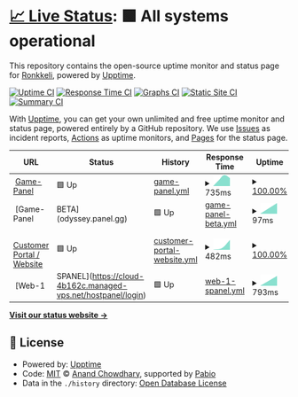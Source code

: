 # [📈 Live Status](https://status.ronkkeli.net): <!--live status--> **🟩 All systems operational**

This repository contains the open-source uptime monitor and status page for [Ronkkeli](https://status.ronkkeli.net), powered by [Upptime](https://github.com/upptime/upptime).

[![Uptime CI](https://github.com/ronkkeli/upptime/workflows/Uptime%20CI/badge.svg)](https://github.com/ronkkeli/upptime/actions?query=workflow%3A%22Uptime+CI%22)
[![Response Time CI](https://github.com/ronkkeli/upptime/workflows/Response%20Time%20CI/badge.svg)](https://github.com/ronkkeli/upptime/actions?query=workflow%3A%22Response+Time+CI%22)
[![Graphs CI](https://github.com/ronkkeli/upptime/workflows/Graphs%20CI/badge.svg)](https://github.com/ronkkeli/upptime/actions?query=workflow%3A%22Graphs+CI%22)
[![Static Site CI](https://github.com/ronkkeli/upptime/workflows/Static%20Site%20CI/badge.svg)](https://github.com/ronkkeli/upptime/actions?query=workflow%3A%22Static+Site+CI%22)
[![Summary CI](https://github.com/ronkkeli/upptime/workflows/Summary%20CI/badge.svg)](https://github.com/ronkkeli/upptime/actions?query=workflow%3A%22Summary+CI%22)

With [Upptime](https://upptime.js.org), you can get your own unlimited and free uptime monitor and status page, powered entirely by a GitHub repository. We use [Issues](https://github.com/ronkkeli/upptime/issues) as incident reports, [Actions](https://github.com/ronkkeli/upptime/actions) as uptime monitors, and [Pages](https://status.ronkkeli.net) for the status page.

<!--start: status pages-->
<!-- This summary is generated by Upptime (https://github.com/upptime/upptime) -->
<!-- Do not edit this manually, your changes will be overwritten -->
<!-- prettier-ignore -->
| URL | Status | History | Response Time | Uptime |
| --- | ------ | ------- | ------------- | ------ |
| <img alt="" src="https://icons.duckduckgo.com/ip3/panel.ronkkeli.net.ico" height="13"> [Game-Panel](https://panel.ronkkeli.net) | 🟩 Up | [game-panel.yml](https://github.com/1Ronkkeli/upptime/commits/HEAD/history/game-panel.yml) | <details><summary><img alt="Response time graph" src="./graphs/game-panel/response-time-week.png" height="20"> 735ms</summary><br><a href="https://status.ronkkeli.net/history/game-panel"><img alt="Response time 735" src="https://img.shields.io/endpoint?url=https%3A%2F%2Fraw.githubusercontent.com%2F1Ronkkeli%2Fupptime%2FHEAD%2Fapi%2Fgame-panel%2Fresponse-time.json"></a><br><a href="https://status.ronkkeli.net/history/game-panel"><img alt="24-hour response time 735" src="https://img.shields.io/endpoint?url=https%3A%2F%2Fraw.githubusercontent.com%2F1Ronkkeli%2Fupptime%2FHEAD%2Fapi%2Fgame-panel%2Fresponse-time-day.json"></a><br><a href="https://status.ronkkeli.net/history/game-panel"><img alt="7-day response time 735" src="https://img.shields.io/endpoint?url=https%3A%2F%2Fraw.githubusercontent.com%2F1Ronkkeli%2Fupptime%2FHEAD%2Fapi%2Fgame-panel%2Fresponse-time-week.json"></a><br><a href="https://status.ronkkeli.net/history/game-panel"><img alt="30-day response time 735" src="https://img.shields.io/endpoint?url=https%3A%2F%2Fraw.githubusercontent.com%2F1Ronkkeli%2Fupptime%2FHEAD%2Fapi%2Fgame-panel%2Fresponse-time-month.json"></a><br><a href="https://status.ronkkeli.net/history/game-panel"><img alt="1-year response time 735" src="https://img.shields.io/endpoint?url=https%3A%2F%2Fraw.githubusercontent.com%2F1Ronkkeli%2Fupptime%2FHEAD%2Fapi%2Fgame-panel%2Fresponse-time-year.json"></a></details> | <details><summary><a href="https://status.ronkkeli.net/history/game-panel">100.00%</a></summary><a href="https://status.ronkkeli.net/history/game-panel"><img alt="All-time uptime 100.00%" src="https://img.shields.io/endpoint?url=https%3A%2F%2Fraw.githubusercontent.com%2F1Ronkkeli%2Fupptime%2FHEAD%2Fapi%2Fgame-panel%2Fuptime.json"></a><br><a href="https://status.ronkkeli.net/history/game-panel"><img alt="24-hour uptime 100.00%" src="https://img.shields.io/endpoint?url=https%3A%2F%2Fraw.githubusercontent.com%2F1Ronkkeli%2Fupptime%2FHEAD%2Fapi%2Fgame-panel%2Fuptime-day.json"></a><br><a href="https://status.ronkkeli.net/history/game-panel"><img alt="7-day uptime 100.00%" src="https://img.shields.io/endpoint?url=https%3A%2F%2Fraw.githubusercontent.com%2F1Ronkkeli%2Fupptime%2FHEAD%2Fapi%2Fgame-panel%2Fuptime-week.json"></a><br><a href="https://status.ronkkeli.net/history/game-panel"><img alt="30-day uptime 100.00%" src="https://img.shields.io/endpoint?url=https%3A%2F%2Fraw.githubusercontent.com%2F1Ronkkeli%2Fupptime%2FHEAD%2Fapi%2Fgame-panel%2Fuptime-month.json"></a><br><a href="https://status.ronkkeli.net/history/game-panel"><img alt="1-year uptime 100.00%" src="https://img.shields.io/endpoint?url=https%3A%2F%2Fraw.githubusercontent.com%2F1Ronkkeli%2Fupptime%2FHEAD%2Fapi%2Fgame-panel%2Fuptime-year.json"></a></details>
| <img alt="" src="https://icons.duckduckgo.com/ip3/null.ico" height="13"> [Game-Panel | BETA](odyssey.panel.gg) | 🟩 Up | [game-panel-beta.yml](https://github.com/1Ronkkeli/upptime/commits/HEAD/history/game-panel-beta.yml) | <details><summary><img alt="Response time graph" src="./graphs/game-panel-beta/response-time-week.png" height="20"> 97ms</summary><br><a href="https://status.ronkkeli.net/history/game-panel-beta"><img alt="Response time 97" src="https://img.shields.io/endpoint?url=https%3A%2F%2Fraw.githubusercontent.com%2F1Ronkkeli%2Fupptime%2FHEAD%2Fapi%2Fgame-panel-beta%2Fresponse-time.json"></a><br><a href="https://status.ronkkeli.net/history/game-panel-beta"><img alt="24-hour response time 97" src="https://img.shields.io/endpoint?url=https%3A%2F%2Fraw.githubusercontent.com%2F1Ronkkeli%2Fupptime%2FHEAD%2Fapi%2Fgame-panel-beta%2Fresponse-time-day.json"></a><br><a href="https://status.ronkkeli.net/history/game-panel-beta"><img alt="7-day response time 97" src="https://img.shields.io/endpoint?url=https%3A%2F%2Fraw.githubusercontent.com%2F1Ronkkeli%2Fupptime%2FHEAD%2Fapi%2Fgame-panel-beta%2Fresponse-time-week.json"></a><br><a href="https://status.ronkkeli.net/history/game-panel-beta"><img alt="30-day response time 97" src="https://img.shields.io/endpoint?url=https%3A%2F%2Fraw.githubusercontent.com%2F1Ronkkeli%2Fupptime%2FHEAD%2Fapi%2Fgame-panel-beta%2Fresponse-time-month.json"></a><br><a href="https://status.ronkkeli.net/history/game-panel-beta"><img alt="1-year response time 97" src="https://img.shields.io/endpoint?url=https%3A%2F%2Fraw.githubusercontent.com%2F1Ronkkeli%2Fupptime%2FHEAD%2Fapi%2Fgame-panel-beta%2Fresponse-time-year.json"></a></details> | <details><summary><a href="https://status.ronkkeli.net/history/game-panel-beta">2.15%</a></summary><a href="https://status.ronkkeli.net/history/game-panel-beta"><img alt="All-time uptime 2.15%" src="https://img.shields.io/endpoint?url=https%3A%2F%2Fraw.githubusercontent.com%2F1Ronkkeli%2Fupptime%2FHEAD%2Fapi%2Fgame-panel-beta%2Fuptime.json"></a><br><a href="https://status.ronkkeli.net/history/game-panel-beta"><img alt="24-hour uptime 2.15%" src="https://img.shields.io/endpoint?url=https%3A%2F%2Fraw.githubusercontent.com%2F1Ronkkeli%2Fupptime%2FHEAD%2Fapi%2Fgame-panel-beta%2Fuptime-day.json"></a><br><a href="https://status.ronkkeli.net/history/game-panel-beta"><img alt="7-day uptime 2.15%" src="https://img.shields.io/endpoint?url=https%3A%2F%2Fraw.githubusercontent.com%2F1Ronkkeli%2Fupptime%2FHEAD%2Fapi%2Fgame-panel-beta%2Fuptime-week.json"></a><br><a href="https://status.ronkkeli.net/history/game-panel-beta"><img alt="30-day uptime 2.15%" src="https://img.shields.io/endpoint?url=https%3A%2F%2Fraw.githubusercontent.com%2F1Ronkkeli%2Fupptime%2FHEAD%2Fapi%2Fgame-panel-beta%2Fuptime-month.json"></a><br><a href="https://status.ronkkeli.net/history/game-panel-beta"><img alt="1-year uptime 2.15%" src="https://img.shields.io/endpoint?url=https%3A%2F%2Fraw.githubusercontent.com%2F1Ronkkeli%2Fupptime%2FHEAD%2Fapi%2Fgame-panel-beta%2Fuptime-year.json"></a></details>
| <img alt="" src="https://icons.duckduckgo.com/ip3/www.ronkkeli.com.ico" height="13"> [Customer Portal / Website](https://www.ronkkeli.com) | 🟩 Up | [customer-portal-website.yml](https://github.com/1Ronkkeli/upptime/commits/HEAD/history/customer-portal-website.yml) | <details><summary><img alt="Response time graph" src="./graphs/customer-portal-website/response-time-week.png" height="20"> 482ms</summary><br><a href="https://status.ronkkeli.net/history/customer-portal-website"><img alt="Response time 482" src="https://img.shields.io/endpoint?url=https%3A%2F%2Fraw.githubusercontent.com%2F1Ronkkeli%2Fupptime%2FHEAD%2Fapi%2Fcustomer-portal-website%2Fresponse-time.json"></a><br><a href="https://status.ronkkeli.net/history/customer-portal-website"><img alt="24-hour response time 482" src="https://img.shields.io/endpoint?url=https%3A%2F%2Fraw.githubusercontent.com%2F1Ronkkeli%2Fupptime%2FHEAD%2Fapi%2Fcustomer-portal-website%2Fresponse-time-day.json"></a><br><a href="https://status.ronkkeli.net/history/customer-portal-website"><img alt="7-day response time 482" src="https://img.shields.io/endpoint?url=https%3A%2F%2Fraw.githubusercontent.com%2F1Ronkkeli%2Fupptime%2FHEAD%2Fapi%2Fcustomer-portal-website%2Fresponse-time-week.json"></a><br><a href="https://status.ronkkeli.net/history/customer-portal-website"><img alt="30-day response time 482" src="https://img.shields.io/endpoint?url=https%3A%2F%2Fraw.githubusercontent.com%2F1Ronkkeli%2Fupptime%2FHEAD%2Fapi%2Fcustomer-portal-website%2Fresponse-time-month.json"></a><br><a href="https://status.ronkkeli.net/history/customer-portal-website"><img alt="1-year response time 482" src="https://img.shields.io/endpoint?url=https%3A%2F%2Fraw.githubusercontent.com%2F1Ronkkeli%2Fupptime%2FHEAD%2Fapi%2Fcustomer-portal-website%2Fresponse-time-year.json"></a></details> | <details><summary><a href="https://status.ronkkeli.net/history/customer-portal-website">100.00%</a></summary><a href="https://status.ronkkeli.net/history/customer-portal-website"><img alt="All-time uptime 100.00%" src="https://img.shields.io/endpoint?url=https%3A%2F%2Fraw.githubusercontent.com%2F1Ronkkeli%2Fupptime%2FHEAD%2Fapi%2Fcustomer-portal-website%2Fuptime.json"></a><br><a href="https://status.ronkkeli.net/history/customer-portal-website"><img alt="24-hour uptime 100.00%" src="https://img.shields.io/endpoint?url=https%3A%2F%2Fraw.githubusercontent.com%2F1Ronkkeli%2Fupptime%2FHEAD%2Fapi%2Fcustomer-portal-website%2Fuptime-day.json"></a><br><a href="https://status.ronkkeli.net/history/customer-portal-website"><img alt="7-day uptime 100.00%" src="https://img.shields.io/endpoint?url=https%3A%2F%2Fraw.githubusercontent.com%2F1Ronkkeli%2Fupptime%2FHEAD%2Fapi%2Fcustomer-portal-website%2Fuptime-week.json"></a><br><a href="https://status.ronkkeli.net/history/customer-portal-website"><img alt="30-day uptime 100.00%" src="https://img.shields.io/endpoint?url=https%3A%2F%2Fraw.githubusercontent.com%2F1Ronkkeli%2Fupptime%2FHEAD%2Fapi%2Fcustomer-portal-website%2Fuptime-month.json"></a><br><a href="https://status.ronkkeli.net/history/customer-portal-website"><img alt="1-year uptime 100.00%" src="https://img.shields.io/endpoint?url=https%3A%2F%2Fraw.githubusercontent.com%2F1Ronkkeli%2Fupptime%2FHEAD%2Fapi%2Fcustomer-portal-website%2Fuptime-year.json"></a></details>
| <img alt="" src="https://icons.duckduckgo.com/ip3/cloud-4b162c.managed-vps.net.ico" height="13"> [Web-1 | SPANEL](https://cloud-4b162c.managed-vps.net/hostpanel/login) | 🟩 Up | [web-1-spanel.yml](https://github.com/1Ronkkeli/upptime/commits/HEAD/history/web-1-spanel.yml) | <details><summary><img alt="Response time graph" src="./graphs/web-1-spanel/response-time-week.png" height="20"> 793ms</summary><br><a href="https://status.ronkkeli.net/history/web-1-spanel"><img alt="Response time 793" src="https://img.shields.io/endpoint?url=https%3A%2F%2Fraw.githubusercontent.com%2F1Ronkkeli%2Fupptime%2FHEAD%2Fapi%2Fweb-1-spanel%2Fresponse-time.json"></a><br><a href="https://status.ronkkeli.net/history/web-1-spanel"><img alt="24-hour response time 793" src="https://img.shields.io/endpoint?url=https%3A%2F%2Fraw.githubusercontent.com%2F1Ronkkeli%2Fupptime%2FHEAD%2Fapi%2Fweb-1-spanel%2Fresponse-time-day.json"></a><br><a href="https://status.ronkkeli.net/history/web-1-spanel"><img alt="7-day response time 793" src="https://img.shields.io/endpoint?url=https%3A%2F%2Fraw.githubusercontent.com%2F1Ronkkeli%2Fupptime%2FHEAD%2Fapi%2Fweb-1-spanel%2Fresponse-time-week.json"></a><br><a href="https://status.ronkkeli.net/history/web-1-spanel"><img alt="30-day response time 793" src="https://img.shields.io/endpoint?url=https%3A%2F%2Fraw.githubusercontent.com%2F1Ronkkeli%2Fupptime%2FHEAD%2Fapi%2Fweb-1-spanel%2Fresponse-time-month.json"></a><br><a href="https://status.ronkkeli.net/history/web-1-spanel"><img alt="1-year response time 793" src="https://img.shields.io/endpoint?url=https%3A%2F%2Fraw.githubusercontent.com%2F1Ronkkeli%2Fupptime%2FHEAD%2Fapi%2Fweb-1-spanel%2Fresponse-time-year.json"></a></details> | <details><summary><a href="https://status.ronkkeli.net/history/web-1-spanel">100.00%</a></summary><a href="https://status.ronkkeli.net/history/web-1-spanel"><img alt="All-time uptime 100.00%" src="https://img.shields.io/endpoint?url=https%3A%2F%2Fraw.githubusercontent.com%2F1Ronkkeli%2Fupptime%2FHEAD%2Fapi%2Fweb-1-spanel%2Fuptime.json"></a><br><a href="https://status.ronkkeli.net/history/web-1-spanel"><img alt="24-hour uptime 100.00%" src="https://img.shields.io/endpoint?url=https%3A%2F%2Fraw.githubusercontent.com%2F1Ronkkeli%2Fupptime%2FHEAD%2Fapi%2Fweb-1-spanel%2Fuptime-day.json"></a><br><a href="https://status.ronkkeli.net/history/web-1-spanel"><img alt="7-day uptime 100.00%" src="https://img.shields.io/endpoint?url=https%3A%2F%2Fraw.githubusercontent.com%2F1Ronkkeli%2Fupptime%2FHEAD%2Fapi%2Fweb-1-spanel%2Fuptime-week.json"></a><br><a href="https://status.ronkkeli.net/history/web-1-spanel"><img alt="30-day uptime 100.00%" src="https://img.shields.io/endpoint?url=https%3A%2F%2Fraw.githubusercontent.com%2F1Ronkkeli%2Fupptime%2FHEAD%2Fapi%2Fweb-1-spanel%2Fuptime-month.json"></a><br><a href="https://status.ronkkeli.net/history/web-1-spanel"><img alt="1-year uptime 100.00%" src="https://img.shields.io/endpoint?url=https%3A%2F%2Fraw.githubusercontent.com%2F1Ronkkeli%2Fupptime%2FHEAD%2Fapi%2Fweb-1-spanel%2Fuptime-year.json"></a></details>

<!--end: status pages-->

[**Visit our status website →**](https://status.ronkkeli.net)

## 📄 License

- Powered by: [Upptime](https://github.com/upptime/upptime)
- Code: [MIT](./LICENSE) © [Anand Chowdhary](https://anandchowdhary.com), supported by [Pabio](https://pabio.com)
- Data in the `./history` directory: [Open Database License](https://opendatacommons.org/licenses/odbl/1-0/)
